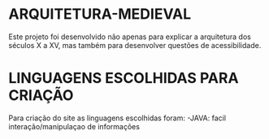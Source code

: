 # ARQUITETURA-MEDIEVAL
Este projeto foi desenvolvido não apenas para explicar a arquitetura dos séculos X a XV, mas também para desenvolver questões de acessibilidade.

# LINGUAGENS ESCOLHIDAS PARA CRIAÇÃO
Para criação do site as linguagens escolhidas foram:
 -JAVA: facil interação/manipulaçao de informações
